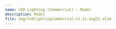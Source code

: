 ```yaml
---
name: LED Lighting (Commercial) - Model
description: Model
file: img/ledlightingcommercial-v1.1c-aug21.xlsm
---
```

